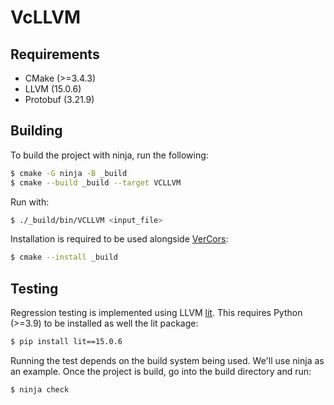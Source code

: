 # VcLLVM

## Requirements
- CMake (>=3.4.3)
- LLVM (15.0.6)
- Protobuf (3.21.9)

## Building
To build the project with ninja, run the following:
```bash
$ cmake -G ninja -B _build
$ cmake --build _build --target VCLLVM
```
Run with:
```bash
$ ./_build/bin/VCLLVM <input_file>
```
Installation is required to be used alongside [VerCors](https://github.com/utwente-fmt/vercors):
```bash
$ cmake --install _build
```

## Testing
Regression testing is implemented using LLVM 
[lit](https://llvm.org/docs/CommandGuide/lit.html#local-configuration-files).
This requires Python (>=3.9) to be installed as well the lit package:
```bash
$ pip install lit==15.0.6
```
Running the test depends on the build system being used. We'll use ninja as an example. Once the project is build, go
into the build directory and run:
```bash
$ ninja check
```